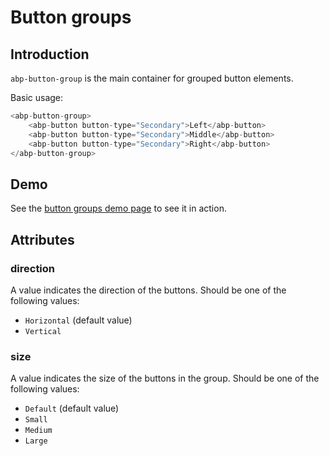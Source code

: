 # Button groups

## Introduction

`abp-button-group` is the main container for grouped button elements.

Basic usage:

````csharp
<abp-button-group>
    <abp-button button-type="Secondary">Left</abp-button>
    <abp-button button-type="Secondary">Middle</abp-button>
    <abp-button button-type="Secondary">Right</abp-button>
</abp-button-group>
````

## Demo

See the [button groups demo page](https://bootstrap-taghelpers.abp.io/Components/Button-groups) to see it in action.

## Attributes

### direction

A value indicates the direction of the buttons. Should be one of the following values:

* `Horizontal` (default value)
* `Vertical`

### size

A value indicates the size of the buttons in the group. Should be one of the following values:

* `Default` (default value)
* `Small`
* `Medium`
* `Large`
